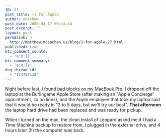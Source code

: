 ```yaml
---
ID: 27
post_title: +1 for Apple
author: matthew
post_date: 2008-04-17 09:14:44
post_excerpt: ""
layout: post
permalink: >
  http://matthew.mceachen.us/blog/1-for-apple-27.html
published: true
btc_comment_counts:
  - 'a:0:{}'
btc_comment_summary:
  - 'a:0:{}'
dsq_thread_id:
  - "174762118"
---
```

Night before last, <a href="http://matthew.mceachen.us/blog/checking-for-bad-blocks-on-mac-os-25.html">I found bad blocks on my MacBook Pro</a>. I dropped off the laptop at the Burlingame Apple Store (after making an "Apple Concierge" appointment, so no lines), and the Apple employee that took my laptop said that it would be ready in "3 to 5 days, but we'll try our best". <strong>That afternoon</strong> the laptop hard drive had been replaced and was ready for pickup. 

When I turned on the mac, the clean install of Leopard asked me if I had a Time Machine backup to restore from, I plugged in the external drive, and 4 hours later (!!) the computer was back.